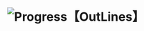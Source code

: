 # ![Progress【OutLines】](https://user-images.githubusercontent.com/13795605/99936005-a2858080-2d94-11eb-90cc-df93ca3f4fb6.png)


